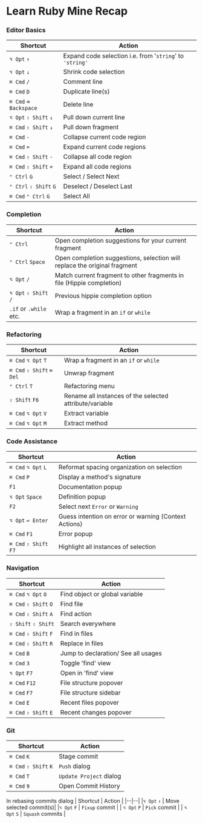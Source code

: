 # Learn Ruby Mine Recap

### Editor Basics
| Shortcut | Action |
|--|--|
| `⌥ Opt` `↑` | Expand code selection  i.e. from '`string`' to `'string'` |
|`⌥ Opt` `↓` | Shrink code selection |
| `⌘ Cmd` `/` | Comment line |
|`⌘ Cmd` `D` | Duplicate line(s) |
| `⌘ Cmd` `⌫ Backspace` | Delete line |
| `⌥ Opt` `⇧ Shift` `↓` | Pull down current line |
| `⌘ Cmd` `⇧ Shift` `↓` | Pull down fragment |
|  `⌘ Cmd` `-` | Collapse current code region |
| `⌘ Cmd` `=` | Expand current code regions |
|  `⌘ Cmd` `⇧ Shift` `-` | Collapse all code region |
| `⌘ Cmd` `⇧ Shift` `=` | Expand all code regions |
| `⌃ Ctrl` `G` | Select / Select Next | 
| `⌃ Ctrl` `⇧ Shift` `G` | Deselect / Deselect Last | 
|`⌘ Cmd` `⌃ Ctrl` `G` | Select All | 

### Completion

| Shortcut | Action |
|--|--|
|`⌃ Ctrl` | Open completion suggestions for your current fragment | 
|`⌃ Ctrl` `Space` | Open completion suggestions, selection will replace the original fragment |
| `⌥ Opt` `/` | Match current fragment to other fragments in file (Hippie completion)|
| `⌥ Opt` `⇧ Shift` `/` | Previous hippie completion option|
| `.if` or `.while` etc.| Wrap a fragment in an `if` or `while` |



### Refactoring

| Shortcut | Action |
|--|--|
|`⌘ Cmd` `⌥ Opt` `T` | Wrap a fragment in an `if` or `while` |
|`⌘ Cmd` `⇧ Shift` `⌦ Del` | Unwrap fragment |
| `⌃ Ctrl` `T` | Refactoring menu |
|`⇧ Shift` `F6` | Rename all instances of the selected attribute/variable |
| `⌘ Cmd` `⌥ Opt` `V` | Extract variable |
| `⌘ Cmd` `⌥ Opt` `M` | Extract method | 

### Code Assistance

| Shortcut | Action |
|--|--|
|`⌘ Cmd` `⌥ Opt` `L` | Reformat spacing organization on selection |
|`⌘ Cmd` `P` | Display a method's signature | 
| `F1` | Documentation popup | 
| `⌥ Opt` `Space` | Definition popup |
| `F2` | Select next `Error` or `Warning` |
| `⌥ Opt` `↩ Enter`   | Guess intention on error or warning (Context Actions)|
| `⌘ Cmd` `F1` | Error popup |
| `⌘ Cmd` `⇧ Shift` `F7` | Highlight all instances of selection |

### Navigation
| Shortcut | Action |
|--|--|
| `⌘ Cmd` `⌥ Opt` `O` | Find object or global variable |
|`⌘ Cmd` `⇧ Shift` `O` | Find file |
| `⌘ Cmd` `⇧ Shift` `A` | Find action |
| `⇧ Shift` `⇧ Shift` | Search everywhere |
| `⌘ Cmd` `⇧ Shift` `F` | Find in files |
|`⌘ Cmd` `⇧ Shift` `R` | Replace in files |
|  `⌘ Cmd` `B` | Jump to declaration/ See all usages |
| `⌘ Cmd` `3` | Toggle 'find' view|
| `⌥ Opt` `F7` | Open in 'find' view |
| `⌘ Cmd` `F12` | File structure popover| 
| `⌘ Cmd` `F7` | File structure sidebar |
| `⌘ Cmd` `E` | Recent files popover |
| `⌘ Cmd` `⇧ Shift` `E` | Recent changes popover |

### Git 

| Shortcut | Action |
|--|--|
|`⌘ Cmd` `K` | Stage commit |
|`⌘ Cmd` `⇧ Shift` `K` | `Push` dialog |
`⌘ Cmd` `T`| `Update Project` dialog
| `⌘ Cmd` `9` | Open Commit History | 

In rebasing commits dialog
| Shortcut | Action |
|--|--|
|`⌥ Opt` `↑` | Move selected commit(s)|
|`⌥ Opt` `F` | `Fixup` commit  |
| `⌥ Opt` `P` | `Pick` commit |
| `⌥ Opt` `S` | `Squash` commits |








